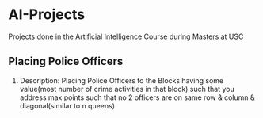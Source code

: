 # AI-Projects
Projects done in the Artificial Intelligence Course during Masters at USC
## Placing Police Officers
1. Description: Placing Police Officers to the Blocks having some value(most number of crime activities in that block) such that you address max points such that no 2 officers are on same row & column & diagonal(similar to n queens)

